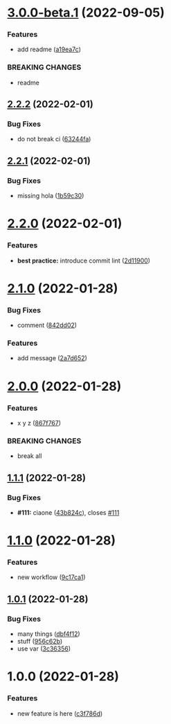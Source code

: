 # [3.0.0-beta.1](https://github.com/batopa/eliminami/compare/v2.2.2...v3.0.0-beta.1) (2022-09-05)


### Features

* add readme ([a19ea7c](https://github.com/batopa/eliminami/commit/a19ea7c96741bc7e982fbe7a2a1731d9fa9c92be))


### BREAKING CHANGES

* readme

## [2.2.2](https://github.com/batopa/eliminami/compare/v2.2.1...v2.2.2) (2022-02-01)


### Bug Fixes

* do not break ci ([63244fa](https://github.com/batopa/eliminami/commit/63244fa32d0b93b1cc0f38ed47dc5f9e7835f2e5))

## [2.2.1](https://github.com/batopa/eliminami/compare/v2.2.0...v2.2.1) (2022-02-01)


### Bug Fixes

* missing hola ([1b59c30](https://github.com/batopa/eliminami/commit/1b59c3094de1d5c56195bbfec674af4bdf5d7500))

# [2.2.0](https://github.com/batopa/eliminami/compare/v2.1.0...v2.2.0) (2022-02-01)


### Features

* **best practice:** introduce commit lint ([2d11900](https://github.com/batopa/eliminami/commit/2d11900bdbd4f956903a9214a47db70341d31910))

# [2.1.0](https://github.com/batopa/eliminami/compare/v2.0.0...v2.1.0) (2022-01-28)


### Bug Fixes

* comment ([842dd02](https://github.com/batopa/eliminami/commit/842dd02431af70f32b31aa7767233123bdcf4c32))


### Features

* add message ([2a7d652](https://github.com/batopa/eliminami/commit/2a7d652f09a54a5796b2b99f8e5ab91effe6e7ca))

# [2.0.0](https://github.com/batopa/eliminami/compare/v1.1.1...v2.0.0) (2022-01-28)


### Features

* x y z ([867f767](https://github.com/batopa/eliminami/commit/867f767933353ecb8143e7025279cae0eafa3e79))


### BREAKING CHANGES

* break all

## [1.1.1](https://github.com/batopa/eliminami/compare/v1.1.0...v1.1.1) (2022-01-28)


### Bug Fixes

* **#111:** ciaone ([43b824c](https://github.com/batopa/eliminami/commit/43b824c47e4a76d4a1ad803d4822987dd74898e1)), closes [#111](https://github.com/batopa/eliminami/issues/111)

# [1.1.0](https://github.com/batopa/eliminami/compare/v1.0.1...v1.1.0) (2022-01-28)


### Features

* new workflow ([9c17ca1](https://github.com/batopa/eliminami/commit/9c17ca1c92c5b8663ba4eec8367b2e5565a62c6c))

## [1.0.1](https://github.com/batopa/eliminami/compare/v1.0.0...v1.0.1) (2022-01-28)


### Bug Fixes

* many things ([dbf4f12](https://github.com/batopa/eliminami/commit/dbf4f12d2dd12717477375461cefd121d6ab74cc))
* stuff ([956c62b](https://github.com/batopa/eliminami/commit/956c62bccde8c37b566ff979a02596830d8db0b5))
* use var ([3c36356](https://github.com/batopa/eliminami/commit/3c363561016c8d91c4af55a096e7165e03386b73))

# 1.0.0 (2022-01-28)


### Features

* new feature is here ([c3f786d](https://github.com/batopa/eliminami/commit/c3f786db0c305f98f005672f47f63cb9b60d7979))
